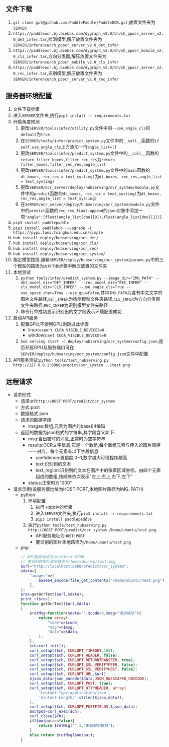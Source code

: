 ## 文件下载
1. `git clone git@github.com:PaddlePaddle/PaddleOCR.git`,放置文件夹为`SERVER`
1. `https://paddleocr.bj.bcebos.com/dygraph_v2.0/ch/ch_ppocr_server_v2.0_det_infer.tar`,检测模型,解压放置文件夹为`SERVER/inference/ch_ppocr_server_v2.0_det_infer`
1. `https://paddleocr.bj.bcebos.com/dygraph_v2.0/ch/ch_ppocr_mobile_v2.0_cls_infer.tar`,方向分类器,解压放置文件夹为`SERVER/inference/ch_ppocr_mobile_v2.0_cls_infer`
1. `https://paddleocr.bj.bcebos.com/dygraph_v2.0/ch/ch_ppocr_server_v2.0_rec_infer.tar`,识别模型,解压放置文件夹为`SERVER/inference/ch_ppocr_server_v2.0_rec_infer`

## 服务器环境配置
1. 文件下载步骤
1. 进入`SERVER`文件夹,执行`pip3 install -r requirements.txt`
1. 开启角度预测
    1. 更改`SERVER/tools/infer/utility.py`文件中的`--use_angle_cls`的`default`为`true`
    1. 在`SERVER/tools/infer/predict_system.py`文件中的`__call__`函数的`if self.use_angle_cls`上方添加一行`angle_list=[]`
    1. 更改`SERVER/tools/infer/predict_system.py`文件中的`__call__`函数的`return filter_boxes,filter_rec_res`为`return filter_boxes,filter_rec_res,angle_list`
    1. 更改`SERVER/tools/infer/predict_system.py`文件中的`main`函数的`dt_boxes, rec_res = text_sys(img)`为`dt_boxes, rec_res,angle_list = text_sys(img)`
    1. 更改`SERVER/ocr_server/deploy/hubserving/ocr_system/module.py`文件中的`predict`函数的`dt_boxes, rec_res = text_sys(img)`为`dt_boxes, rec_res,angle_list = text_sys(img)`
    1. 在`SERVER/ocr_server/deploy/hubserving/ocr_system/module.py`文件中的`predict`函数的`rec_res_final.append`的`json`对象中添加一项`"angle":[float(angle_list[dno][0]),float(angle_list[dno][1])]`
1. `pip3 install paddlepaddle`
1. `pip3 install paddlehub --upgrade -i https://pypi.tuna.tsinghua.edu.cn/simple`
1. `hub install deploy/hubserving/ocr_det/`
1. `hub install deploy/hubserving/ocr_cls/`
1. `hub install deploy/hubserving/ocr_rec/`
1. `hub install deploy/hubserving/ocr_system/`
1. 指定模型路径,编辑`SERVER/deploy/hubserving/ocr_system/params.py`中的三个模型的路径为`文件下载`步骤中解压放置的文件夹
1. 本地测试
    1. `python tools/infer/predict_system.py --image_dir="IMG_PATH" --det_model_dir="DET_INFER"  --rec_model_dir="REC_INFER" --cls_model_dir="CLS_INFER" --use_angle_cls=True --use_space_char=True --use_gpu=False`,其中`IMG_PATH`为含有中文文字的图片文件路径,`DET_INFER`为检测模型文件夹路径,`CLS_INFER`为方向分类器文件夹路径,`REC_INFER`为识别模型文件夹路径 
    1. 命令行中成功显示识别出的文字则表示环境配置成功  
1. 启动API服务
    1. 配置GPU,不使用GPU则跳过此步骤
        * linux:`export CUDA_VISIBLE_DEVICES=0`
        * windows:`set CUDA_VISIBLE_DEVICES=0`
    1. `hub serving start -c deploy/hubserving/ocr_system/config.json`,是否开启GPU及服务端口可在`SERVER/deploy/hubserving/ocr_system/config.json`文件中配置 
1. API服务测试:`python tools/test_hubserving.py http://127.0.0.1:8868/predict/ocr_system ../test.png` 

## 远程请求 
* 请求形式
    * 请求url:`http://HOST:PORT/predict/ocr_system` 
    * 方式:post
    * 数据格式:json
    * 请求的数据字段
        * images:数组,元素为图片的base64编码 
    * 返回的数据为json格式的字符串,其字段含义如下:
        * msg:当出错时的消息,正常时为空字符串
        * results:OCR文字信息,它是一个数组,每个数组元素与传入的图片顺序一一对应。每个元素有以下字段信息
            * confidence:置信度,0~1,数字越大可信程序越高
            * text:识别到的文本
            * text_region:识别到的文本在图片中的像素区域坐标。由四个元素组成的数组,按顺序依次表示"左上,右上,右下,左下"
        * status:正常时为"000"
* 请求示例(设服务器地址为HOST:PORT,本地图片路径为IMG_PATH)  
    * python 
        1. 环境配置
            1. 执行`下载文件`的步骤
            1. 进入`SERVER`文件夹,执行`pip3 install -r requirements.txt`
            1. `pip3 install paddlepaddle`
        1. 执行`python tools/test_hubserving.py http://HOST:PORT/predict/ocr_system /home/ubuntu/test.png` 
            * API服务地址为`HOST:PORT`
            * 要识别的图片本地路径为`/home/ubuntu/test.png`
    * php 
        ```php 
        // API服务地址为localhost:8868 
        // 要识别的图片本地路径为/home/ubuntu/test.png 
        $url="http://localhost:8868/predict/ocr_system";
        $data=[
            "images"=>[
                base64_encode(file_get_contents("/home/ubuntu/test.png")),
            ],
        ];
        $res=getOcrText($url,$data);
        print_r($res);
        function getOcrText($url,$data)
        {
            $retMsg=function($data="",$code=0,$msg="请求成功"){
                return array(
                    "code"=>$code,
                    "msg"=>$msg,
                    "data"=>$data,
                );
            };
            $ch=curl_init();
            curl_setopt($ch, CURLOPT_TIMEOUT,180);
            curl_setopt($ch, CURLOPT_HEADER, false);
            curl_setopt($ch, CURLOPT_RETURNTRANSFER, true);
            curl_setopt($ch, CURLOPT_SSL_VERIFYPEER, false);
            curl_setopt($ch, CURLOPT_SSL_VERIFYHOST, false);
            curl_setopt($ch, CURLOPT_URL,$url);
            $json_data=json_encode($data,JSON_UNESCAPED_UNICODE);
            curl_setopt($ch, CURLOPT_POST, true);
            curl_setopt($ch, CURLOPT_HTTPHEADER, array(
                'Content-Type:application/json',
                'Content-Length:'.strlen($json_data)),
            );
            curl_setopt($ch, CURLOPT_POSTFIELDS,$json_data);
            $output=curl_exec($ch);
            curl_close($ch);
            if($output===false){
                return $retMsg("",3,"未获取到数据");
            }
            else return $retMsg($output);
        }
        ```


        


